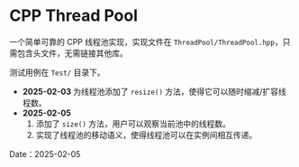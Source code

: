 # CPP Thread Pool

一个简单可靠的 CPP 线程池实现，实现文件在 `ThreadPool/ThreadPool.hpp`，只需包含头文件，无需链接其他库。

测试用例在 `Test/` 目录下。

- **2025-02-03** 为线程池添加了 `resize()` 方法，使得它可以随时缩减/扩容线程数。
- **2025-02-05**
    1. 添加了 `size()` 方法，用户可以观察当前池中的线程数。
    2. 实现了线程池的移动语义，使得线程池可以在实例间相互传递。

Date：2025-02-05
